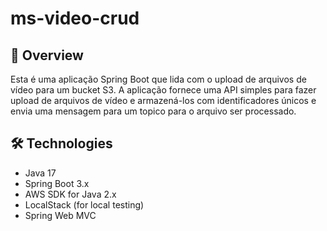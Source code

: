 # ms-video-crud

## 📌 Overview

Esta é uma aplicação Spring Boot que lida com o upload de arquivos de vídeo para um bucket S3. 
A aplicação fornece uma API simples para fazer upload de arquivos de vídeo e armazená-los com identificadores únicos e
envia uma mensagem para um topico para o arquivo ser processado.

## 🛠️ Technologies

- Java 17
- Spring Boot 3.x
- AWS SDK for Java 2.x
- LocalStack (for local testing)
- Spring Web MVC

